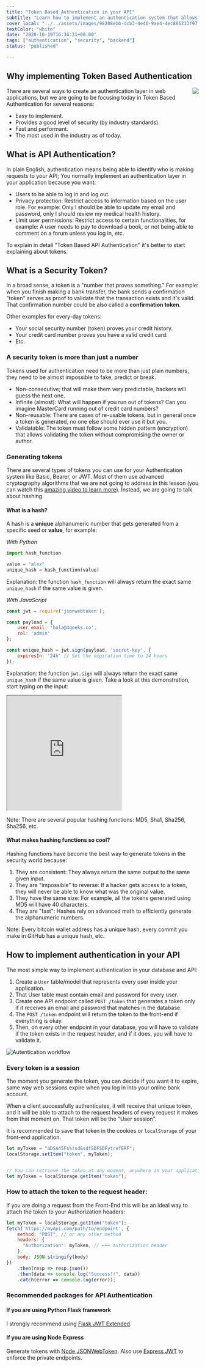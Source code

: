 ```yaml
---
title: "Token Based Authentication in your API"
subtitle: "Learn how to implement an authentication system that allows users to log in and log out from your web app and API"
cover_local: "../../assets/images/98208ebb-dcb3-4e40-9ae4-4ec886213f97.jpeg"
textColor: "white"
date: "2020-10-19T16:36:31+00:00"
tags: ["authentication", "security", "backend"]
status: "published"

---
```


## Why implementing Token Based Authentication

<img src="https://github.com/breatheco-de/content/blob/ee21de4299b9e003de7be720280b42ed50056daf/src/assets/images/authentication.png" align="right" />

There are several ways to create an authentication layer in web applications, but we are going to be focusing today in Token Based Authentication for several reasons:

- Easy to implement.
- Provides a good level of security (by industry standards).
- Fast and performant.
- The most used in the industry as of today.

## What is API Authentication?

In plain English, authentication means being able to identify who is making requests to your API; You normally implement an authentication layer in your application because you want:

- Users to be able to log in and log out.
- Privacy protection: Restrict access to information based on the user role. For example: Only I should be able to update my email and password, only I should review my medical health history.
- Limit user permissions: Restrict access to certain functionalities, for example: A user needs to pay to download a book, or not being able to comment on a forum unless you log in, etc.

To explain in detail "Token Based API Authentication" it's better to start explaining about tokens.

## What is a Security Token?

In a broad sense, a token is a "number that proves something." For example: when you finish making a bank transfer, the bank sends a confirmation "token" serves as proof to validate that the transaction exists and it's valid. That confirmation number could be also called a **confirmation token**.

Other examples for every-day tokens:

- Your social security number (token) proves your credit history.
- Your credit card number proves you have a valid credit card.
- Etc.

### A security token is more than just a number

Tokens used for authentication need to be more than just plain numbers, they need to be almost impossible to fake, predict or break.

- Non-consecutive; that will make them very predictable, hackers will guess the next one.
- Infinite (almost): What will happen if you run out of tokens? Can you imagine MasterCard running out of credit card numbers?
- Non-reusable: There are cases of re-usable tokens, but in general once a token is generated, no one else should ever use it but you.
- Validatable: The token must follow some hidden pattern (encryption) that allows validating the token without compromising the owner or author.

### Generating tokens

There are several types of tokens you can use for your Authentication system like Basic, Bearer, or JWT. Most of them use advanced cryptography algorithms that we are not going to address in this lesson (you can watch this [amazing video to learn more](https://www.youtube.com/watch?v=4zahvcJ9glg)). Instead, we are going to talk about hashing.

#### What is a hash?

A hash is a **unique** alphanumeric number that gets generated from a specific seed or **value**, for example:

*With Python*

```py
import hash_function

value = "alex"
unique_hash = hash_function(value)
```

Explanation: the function `hash_function` will always return the exact same `unique_hash` if the same value is given.

*With JavaScript*

```javascript
const jwt = require('jsonwebtoken');

const payload = {
    user_email: 'hola@4geeks.co',
    rol: 'admin'
};

const unique_hash = jwt.sign(payload, 'secret-key', {
    expiresIn: '24h' // Set the expiration time to 24 hours
});
```

Explanation: the function `jwt.sign` will always return the exact same `unique_hash` if the same value is given. Take a look at this demonstration, start typing on the input:

<!--hide-->
<iframe src="https://full-stack-assets.breatheco.de/live-demos/security/hashing/" height="300" title="Hashing functions example"></iframe>
<!--endhide-->

Note: There are several popular hashing functions: MD5, Sha1, Sha256, Sha256, etc. 

#### What makes hashing functions so cool?

Hashing functions have become the best way to generate tokens in the security world because:

1. They are consistent: They always return the same output to the same given input.
2. They are "impossible" to reverse: If a hacker gets access to a token, they will never be able to know what was the original value.
3. They have the same size: For example, all the tokens generated using MD5 will have 40 characters.
4. They are "fast": Hashes rely on advanced math to efficiently generate the alphanumeric numbers.

Note: Every bitcoin wallet address has a unique hash, every commit you make in GitHub has a unique hash, etc.

## How to implement authentication in your API

The most simple way to implement authentication in your database and API:

1. Create a `User` table/model that represents every user inside your application.
2. That User table must contain email and password for every user.
3. Create one API endpoint called `POST /token` that generates a token only if it receives an email and password that matches in the database.
4. The `POST /token` endpoint will return the token to the front-end if everything is okay.
5. Then, on every other endpoint in your database, you will have to validate if the token exists in the request header, and if it does, you will have to validate it.

![Autentication workflow](https://github.com/breatheco-de/content/blob/master/src/assets/images/authentication-diagram.png?raw=true)

### Every token is a session

The moment you generate the token, you can decide if you want it to expire, same way web sessions expire when you log in into your online bank account.

When a client successfully authenticates, it will receive that unique token, and it will be able to attach to the request headers of every request it makes from that moment on. That token will be the "User session".

It is recommended to save that token in the cookies or `localStorage` of your front-end application.

```js
let myToken = "aDSA45F$%!sd&sdfSDFSDFytrefERF";
localStorage.setItem("token", myToken);


// You can retrieve the token at any moment, anywhere in your application, by using:
let myToken = localStorage.getItem("token");
```

### How to attach the token to the request header:

If you are doing a request from the Front-End this will be an ideal way to attach the token to your Authorization headers:

```js
let myToken = localStorage.getItem("token");
fetch('https://myApi.com/path/to/endpoint', {
    method: "POST", // or any other method
    headers: {
      "Authorization": myToken, // ⬅⬅⬅ authorization header
    },
    body: JSON.stringify(body)
})
    .then(resp => resp.json())
    .then(data => console.log("Success!!", data))
    .catch(error => console.log(error));
```

### Recommended packages for API Authentication

#### If you are using Python Flask framework

I strongly recommend using [Flask JWT Extended](https://github.com/vimalloc/flask-jwt-extended).

#### If you are using Node Express

Generate tokens with [Node JSONWebToken](https://github.com/auth0/node-jsonwebtoken#readme). Also use [Express JWT](https://www.npmjs.com/package/express-jwt) to enforce the private endpoints.

